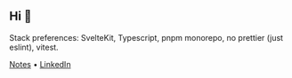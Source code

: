 ## Hi 👋

Stack preferences: SvelteKit, Typescript, pnpm monorepo, no prettier (just eslint), vitest.

[Notes](https://vadirn.io/notes) • [LinkedIn](https://www.linkedin.com/in/vadirn)
